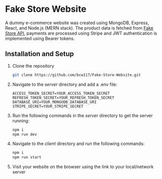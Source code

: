 # Fake Store Website 
A dummy e-commerce website was created using MongoDB, Express, React, and Node.js (MERN stack). The product data is fetched from [Fake Store API](https://fakestoreapi.com/), payments are processed using Stripe and JWT authentication is implemented using Bearer tokens. 

## Installation and Setup
1. Clone the repository
   ``` bash
   git clone https://github.com/bcw117/Fake-Store-Website.git
   ```
2. Navigate to the *server* directory and add a .env file:
   ``` env
   ACCESS_TOKEN_SECRET=YOUR_ACCESS_TOKEN_SECRET
   REFRESH_TOKEN_SECRET=YOUR_REFRESH_TOKEN_SECRET
   DATABASE_URI=YOUR_MONGODB_DATABASE_URI
   STRIPE_SECRET=YOUR_STRIPE_SECRET
   ```
3. Run the following commands in the *server* directory to get the server running:
   ``` bash
   npm i
   npm run dev
   ```
4. Navigate to the *client* directory and run the following commands:
   ``` bash
   npm i
   npm run start
   ```
5. Visit your website on the browser using the link to your local/network server
   
